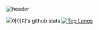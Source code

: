 ![header](https://capsule-render.vercel.app/api?height=300&color=1C768F&type=waving&text=Gayun00&animation=fadeIn&desc=Web&nbsp;frontend&nbsp;developer&fontAlignY=35&stroke=000000&strokeWidth=2&fontColor=F4D47B)


![아이디's github stats](https://github-readme-stats.vercel.app/api?username=Gayun00&show_icons=true&text_color=1C768F&icon_color=1C768F&title_color=1C768F)
[![Top Langs](https://github-readme-stats.vercel.app/api/top-langs/?username=anuraghazra&layout=compact)](https://github.com/anuraghazra/github-readme-stats)


